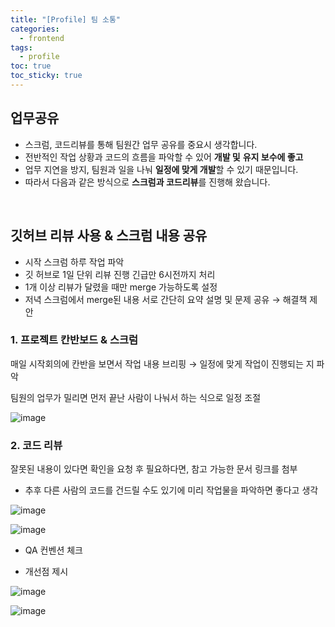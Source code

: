 ```yaml
---
title: "[Profile] 팀 소통"
categories:
  - frontend
tags:
  - profile
toc: true
toc_sticky: true
---
```


## 업무공유

- 스크럼, 코드리뷰를 통해 팀원간 업무 공유를 중요시 생각합니다.
- 전반적인 작업 상황과 코드의 흐름을 파악할 수 있어 **개발 및** **유지 보수에 좋고**
- 업무 지연을 방지, 팀원과 일을 나눠 **일정에 맞게 개발**할 수 있기 때문입니다.
- 따라서 다음과 같은 방식으로 **스크럼과 코드리뷰**를 진행해 왔습니다.

<br/>

## 깃허브 리뷰 사용 & 스크럼 내용 공유

- 시작 스크럼 하루 작업 파악
- 깃 허브로 1일 단위 리뷰 진행 긴급만 6시전까지 처리
- 1개 이상 리뷰가 달렸을 때만 merge 가능하도록 설정
- 저녁 스크럼에서 merge된 내용 서로 간단히 요약 설명 및 문제 공유 → 해결책 제안

### 1. 프로젝트 칸반보드 & 스크럼

매일 시작회의에 칸반을 보면서 작업 내용 브리핑 → 일정에 맞게 작업이 진행되는 지 파악

팀원의 업무가 밀리면 먼저 끝난 사람이 나눠서 하는 식으로 일정 조절

![image](https://user-images.githubusercontent.com/79133602/200546919-c328fe3b-e9f5-45ec-a252-ad9cb250862d.png)

### 2. 코드 리뷰

잘못된 내용이 있다면 확인을 요청 후 필요하다면, 참고 가능한 문서 링크를 첨부

- 추후 다른 사람의 코드를 건드릴 수도 있기에 미리 작업물을 파악하면 좋다고 생각

![image](https://user-images.githubusercontent.com/79133602/200546942-69106d14-91ea-4c02-bf94-79823d77b3c7.png)

![image](https://user-images.githubusercontent.com/79133602/200546966-8a5b2ae9-ccbf-489f-8450-33f2f388d2a3.png)

- QA 컨벤션 체크

- 개선점 제시

![image](https://user-images.githubusercontent.com/79133602/200546984-c82f3062-0699-406c-b1df-94138b2910e5.png)

![image](https://user-images.githubusercontent.com/79133602/200547004-3ca8b69c-67bc-4fca-841d-74843d3a0fe4.png)
